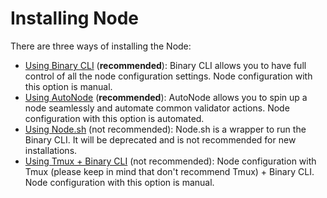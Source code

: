 # Installing Node

There are three ways of installing the Node:

* [Using Binary CLI](setup-node/using-binary-cli.md) \(**recommended**\): Binary CLI allows you to have full control of all the node configuration settings. Node configuration with this option is manual.
* [Using AutoNode](https://docs.harmony.one/home/validators/under-construction/installing-node/using-autonode/install-and-run) \(**recommended**\): AutoNode allows you to spin up a node seamlessly and automate common validator actions. Node configuration with this option is automated.
* [Using Node.sh](https://docs.harmony.one/home/validators/under-construction/installing-node/using-node.sh) \(not recommended\): Node.sh is a wrapper to run the Binary CLI. It will be deprecated and is not recommended for new installations.
* [Using Tmux + Binary CLI](https://docs.harmony.one/home/validators/under-construction/installing-node/using-tmux-+-binary-cli) \(not recommended\): Node configuration with Tmux \(please keep in mind that don't recommend Tmux\) + Binary CLI. Node configuration with this option is manual.



